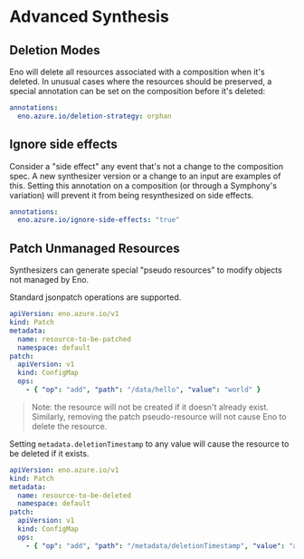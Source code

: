 # Advanced Synthesis

## Deletion Modes

Eno will delete all resources associated with a composition when it's deleted.
In unusual cases where the resources should be preserved, a special annotation can be set on the composition before it's deleted:

```yaml
annotations:
  eno.azure.io/deletion-strategy: orphan
```

## Ignore side effects

Consider a "side effect" any event that's not a change to the composition spec. A new synthesizer version or a change to an input are examples of this.
Setting this annotation on a composition (or through a Symphony's variation) will prevent it from being resynthesized on side effects.

```yaml
annotations:
  eno.azure.io/ignore-side-effects: "true"
```

## Patch Unmanaged Resources

Synthesizers can generate special "pseudo resources" to modify objects not managed by Eno.

Standard jsonpatch operations are supported.

```yaml
apiVersion: eno.azure.io/v1
kind: Patch
metadata:
  name: resource-to-be-patched
  namespace: default
patch:
  apiVersion: v1
  kind: ConfigMap
  ops:
    - { "op": "add", "path": "/data/hello", "value": "world" }
```

> Note: the resource will not be created if it doesn't already exist. Similarly, removing the patch pseudo-resource will not cause Eno to delete the resource.

Setting `metadata.deletionTimestamp` to any value will cause the resource to be deleted if it exists.

```yaml
apiVersion: eno.azure.io/v1
kind: Patch
metadata:
  name: resource-to-be-deleted
  namespace: default
patch:
  apiVersion: v1
  kind: ConfigMap
  ops:
    - { "op": "add", "path": "/metadata/deletionTimestamp", "value": "anything" }
```
